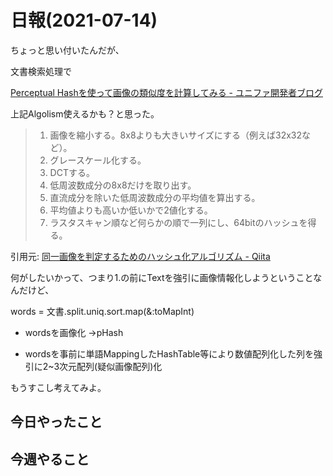 # 日報(2021-07-14)

ちょっと思い付いたんだが、

文書検索処理で

[Perceptual Hashを使って画像の類似度を計算してみる - ユニファ開発者ブログ](https://tech.unifa-e.com/entry/2017/11/27/111546)

上記Algolism使えるかも？と思った。

> 1. 画像を縮小する。8x8よりも大きいサイズにする（例えば32x32など）。
> 2. グレースケール化する。
> 3. DCTする。
> 4. 低周波数成分の8x8だけを取り出す。
> 5. 直流成分を除いた低周波数成分の平均値を算出する。
> 6. 平均値よりも高いか低いかで2値化する。
> 7. ラスタスキャン順など何らかの順で一列にし、64bitのハッシュを得る。

引用元: [同一画像を判定するためのハッシュ化アルゴリズム - Qiita](https://qiita.com/mamo3gr/items/b93545a0346d8731f03c)

何がしたいかって、つまり1.の前にTextを強引に画像情報化しようということなんだけど、

words = 文書.split.uniq.sort.map(&:toMapInt)

* wordsを画像化 ->pHash

* wordsを事前に単語MappingしたHashTable等により数値配列化した列を強引に2~3次元配列(疑似画像配列)化

もうすこし考えてみよ。

## 今日やったこと

## 今週やること
